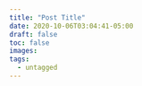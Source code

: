 ```yaml
---
title: "Post Title"
date: 2020-10-06T03:04:41-05:00
draft: false
toc: false
images:
tags: 
  - untagged
---
```


